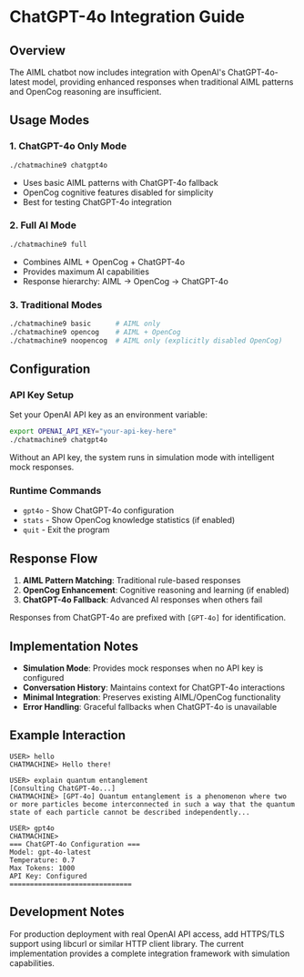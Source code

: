 # ChatGPT-4o Integration Guide

## Overview

The AIML chatbot now includes integration with OpenAI's ChatGPT-4o-latest model, providing enhanced responses when traditional AIML patterns and OpenCog reasoning are insufficient.

## Usage Modes

### 1. ChatGPT-4o Only Mode
```bash
./chatmachine9 chatgpt4o
```
- Uses basic AIML patterns with ChatGPT-4o fallback
- OpenCog cognitive features disabled for simplicity
- Best for testing ChatGPT-4o integration

### 2. Full AI Mode
```bash
./chatmachine9 full
```
- Combines AIML + OpenCog + ChatGPT-4o
- Provides maximum AI capabilities
- Response hierarchy: AIML → OpenCog → ChatGPT-4o

### 3. Traditional Modes
```bash
./chatmachine9 basic      # AIML only
./chatmachine9 opencog    # AIML + OpenCog
./chatmachine9 noopencog  # AIML only (explicitly disabled OpenCog)
```

## Configuration

### API Key Setup
Set your OpenAI API key as an environment variable:
```bash
export OPENAI_API_KEY="your-api-key-here"
./chatmachine9 chatgpt4o
```

Without an API key, the system runs in simulation mode with intelligent mock responses.

### Runtime Commands
- `gpt4o` - Show ChatGPT-4o configuration
- `stats` - Show OpenCog knowledge statistics (if enabled)  
- `quit` - Exit the program

## Response Flow

1. **AIML Pattern Matching**: Traditional rule-based responses
2. **OpenCog Enhancement**: Cognitive reasoning and learning (if enabled)
3. **ChatGPT-4o Fallback**: Advanced AI responses when others fail

Responses from ChatGPT-4o are prefixed with `[GPT-4o]` for identification.

## Implementation Notes

- **Simulation Mode**: Provides mock responses when no API key is configured
- **Conversation History**: Maintains context for ChatGPT-4o interactions
- **Minimal Integration**: Preserves existing AIML/OpenCog functionality
- **Error Handling**: Graceful fallbacks when ChatGPT-4o is unavailable

## Example Interaction

```
USER> hello
CHATMACHINE> Hello there!

USER> explain quantum entanglement
[Consulting ChatGPT-4o...]
CHATMACHINE> [GPT-4o] Quantum entanglement is a phenomenon where two or more particles become interconnected in such a way that the quantum state of each particle cannot be described independently...

USER> gpt4o
CHATMACHINE> 
=== ChatGPT-4o Configuration ===
Model: gpt-4o-latest
Temperature: 0.7
Max Tokens: 1000
API Key: Configured
==============================
```

## Development Notes

For production deployment with real OpenAI API access, add HTTPS/TLS support using libcurl or similar HTTP client library. The current implementation provides a complete integration framework with simulation capabilities.